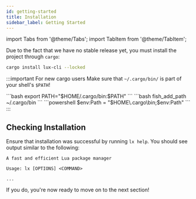 ```yaml
---
id: getting-started
title: Installation
sidebar_label: Getting Started
---
```


import Tabs from '@theme/Tabs';
import TabItem from '@theme/TabItem';

Due to the fact that we have no stable release yet, you must install the project
through `cargo`:

```sh
cargo install lux-cli --locked
```

:::important For new cargo users
Make sure that `~/.cargo/bin/` is part of your shell's `$PATH`!

<Tabs>
    <TabItem value="sh" value="bash / zsh">
    ```bash
    export PATH="$HOME/.cargo/bin:$PATH"
    ```
    </TabItem>
    <TabItem value="fish" value="fish">
    ```bash
    fish_add_path ~/.cargo/bin
    ```
    </TabItem>
    <TabItem value="powershell" value="powershell">
    ```powershell
    $env:Path = "$HOME\.cargo\bin;$env:Path"
    ```
    </TabItem>
</Tabs>
:::

## Checking Installation

Ensure that installation was successful by running `lx help`.
You should see output similar to the following:
```
A fast and efficient Lua package manager

Usage: lx [OPTIONS] <COMMAND>

...
```

If you do, you're now ready to move on to the next section!
